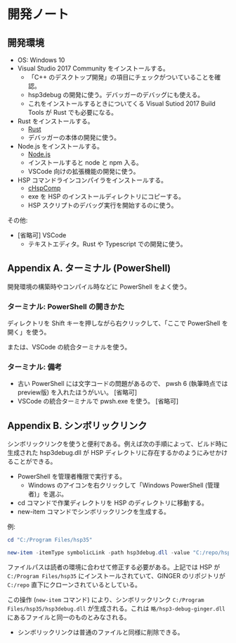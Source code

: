# 開発ノート

## 開発環境

- OS: Windows 10
- Visual Studio 2017 Community をインストールする。
    - 「C++ のデスクトップ開発」の項目にチェックがついていることを確認。
    - hsp3debug の開発に使う。デバッガーのデバッグにも使える。
    - これをインストールするときについてくる Visual Sutiod 2017 Build Tools が Rust でも必要になる。
- Rust をインストールする。
    - [Rust](https://www.rust-lang.org)
    - デバッガーの本体の開発に使う。
- Node.js をインストールする。
    - [Node.js](https://nodejs.org)
    - インストールすると node と npm 入る。
    - VSCode 向けの拡張機能の開発に使う。
- HSP コマンドラインコンパイラをインストールする。
    - [cHspComp](http://lldev.jp/others/freeware.html#chspcomp)
    - exe を HSP のインストールディレクトリにコピーする。
    - HSP スクリプトのデバッグ実行を開始するのに使う。

その他:

- \[省略可\] VSCode
    - テキストエディタ。Rust や Typescript での開発に使う。

## Appendix A. ターミナル (PowerShell)

開発環境の構築時やコンパイル時などに PowerShell をよく使う。

### ターミナル: PowerShell の開きかた

ディレクトリを Shift キーを押しながら右クリックして、「ここで PowerShell を開く」を使う。

または、VSCode の統合ターミナルを使う。

### ターミナル: 備考

- 古い PowerShell には文字コードの問題があるので、 pwsh 6 (執筆時点ではpreview版) を入れたほうがいい。 \[省略可\]
- VSCode の統合ターミナルで pwsh.exe を使う。 \[省略可\]

## Appendix B. シンボリックリンク

シンボリックリンクを使うと便利である。例えば次の手順によって、ビルド時に生成された hsp3debug.dll が HSP ディレクトリに存在するかのようにみせかけることができる。

- PowerShell を管理者権限で実行する。
    - Windows のアイコンを右クリックして「Windows PowerShell (管理者)」を選ぶ。
- cd コマンドで作業ディレクトリを HSP のディレクトリに移動する。
- new-item コマンドでシンボリックリンクを生成する。

例:

```powershell
cd "C:/Program Files/hsp35"

new-item -itemType symbolicLink -path hsp3debug.dll -value "C:/repo/hsp3-debug-ginger/hsp3debug/Debug/hsp3-debug-ginger.dll"
```

ファイルパスは読者の環境に合わせて修正する必要がある。上記では HSP が `C:/Program Files/hsp35` にインストールされていて、GINGER のリポジトリが `C:/repo` 直下にクローンされているとしている。

この操作 (`new-item` コマンド) により、シンボリックリンク `C:/Program Files/hsp35/hsp3debug.dll` が生成される。これは `略/hsp3-debug-ginger.dll` にあるファイルと同一のものとみなされる。

- シンボリックリンクは普通のファイルと同様に削除できる。
